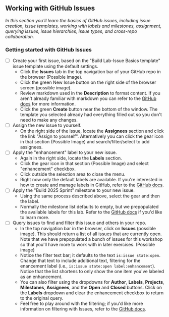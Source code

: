## Working with GitHub Issues

_In this section you'll learn the basics of GitHub issues, including issue creation, issue templates, working with labels and milestones, assignment, querying issues, issue hierarchies, issue types, and cross-repo collaboration._

### Getting started with GitHub Issues

- [ ] Create your first issue, based on the "Build Lab-Issue Basics template" issue template using the default settings.
  - Click the **Issues** tab in the top navigation bar of your GitHub repo in the browser (Possible image).
  - Click the green New Issue button on the right side of the browser screen (possible image).
  - Review markdown used in the <b> Description</b> to format content. If you aren't already familiar with markdown you can refer to the [GitHub docs](https://docs.github.com/en/get-started/writing-on-github/getting-started-with-writing-and-formatting-on-github) for more information.
  - Click the green **Create** button near the bottom of the window.  The template you selected already had everything filled out so you don't need to make any changes. 
- [ ] Assign the new issue to yourself.
  - On the right side of the issue, locate the **Assignees** section and click the link "Assign to yourself". Alternatively you can click the gear icon in that section (Possible Image) and search/filter/select to add assignees.
- [ ] Apply the "enhancement" label to your new issue.
  - Again in the right side, locate the **Labels** section.
  - Click the gear icon in that section (Possible Image) and select "enhancement" checkbox.
  - Click outside the selection area to close the menu.
  - Right now only the default labels are available.  If you're interested in how to create and manage labels in GitHub, refer to the [GitHub docs](https://docs.github.com/en/issues/using-labels-and-milestones-to-track-work/managing-labels).
- [ ] Apply the "Build 2025 Sprint" milestone to your new issue.
  - Using the same process described above, select the gear and then the label.
  - Normally the milestone list defaults to empty, but we prepopulated the available labels for this lab.  Refer to the [GitHub docs](https://docs.github.com/en/issues/using-labels-and-milestones-to-track-work/about-milestones) if you'd like to learn more.
- [ ] Query issues to find and filter this issue and others in your repo.
  - In the top navigation bar in the browser, click on **Issues** (possible image).  This should return a list of all issues that are currently open.  Note that we have prepopulated a bunch of issues for this workshop so that you'll have more to work with in later exercises. (Possible image)
  - Notice the filter text bar; it defaults to the text `is:issue state:open`.  Change that text to include additional text, filtering for the enancement label (i.e., `is:issue state:open label:enhancement`).  Notice that the list shortens to only show the one item you've labeled as an enhancement.
  - You can also filter using the dropdowns for **Author**, **Labels**, **Projects**, **Milestones**, **Assignees**, and the **Open** and **Closed** buttons.  Click on the **Labels** dropdown and clear the enhancement checkbox to return to the original query.
  - Feel free to play around with the filtering; if you'd like more information on filtering with Issues, refer to the [GitHub docs](https://docs.github.com/en/issues/tracking-your-work-with-issues/using-issues/filtering-and-searching-issues-and-pull-requests).


